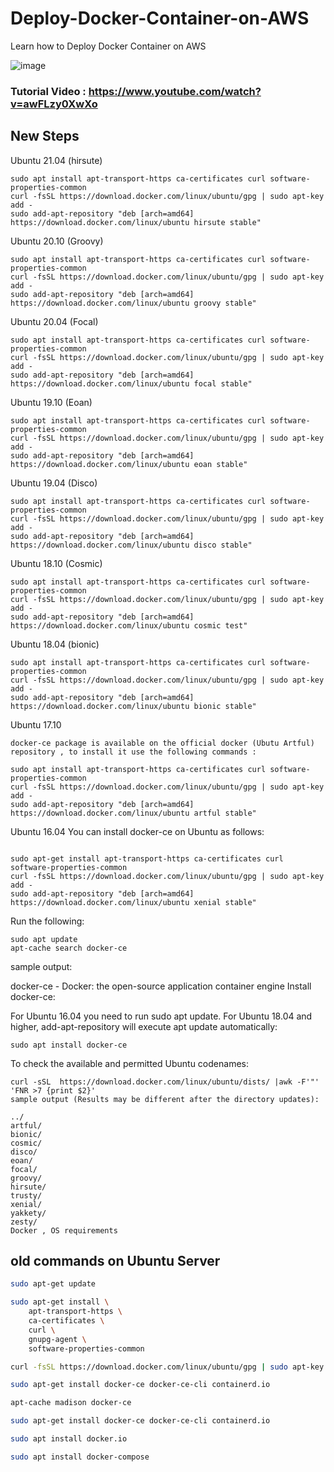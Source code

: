 # Deploy-Docker-Container-on-AWS
Learn how to Deploy Docker Container on AWS 

![image](https://user-images.githubusercontent.com/39345855/77860782-0c865f80-71df-11ea-822a-b544e4afaa47.png)




### Tutorial Video :  https://www.youtube.com/watch?v=awFLzy0XwXo


## New Steps
Ubuntu 21.04 (hirsute)
```
sudo apt install apt-transport-https ca-certificates curl software-properties-common
curl -fsSL https://download.docker.com/linux/ubuntu/gpg | sudo apt-key add -
sudo add-apt-repository "deb [arch=amd64] https://download.docker.com/linux/ubuntu hirsute stable"
```
Ubuntu 20.10 (Groovy)
```
sudo apt install apt-transport-https ca-certificates curl software-properties-common
curl -fsSL https://download.docker.com/linux/ubuntu/gpg | sudo apt-key add -
sudo add-apt-repository "deb [arch=amd64] https://download.docker.com/linux/ubuntu groovy stable"
```
Ubuntu 20.04 (Focal)

```
sudo apt install apt-transport-https ca-certificates curl software-properties-common
curl -fsSL https://download.docker.com/linux/ubuntu/gpg | sudo apt-key add -
sudo add-apt-repository "deb [arch=amd64] https://download.docker.com/linux/ubuntu focal stable"

```
Ubuntu 19.10 (Eoan)

```
sudo apt install apt-transport-https ca-certificates curl software-properties-common
curl -fsSL https://download.docker.com/linux/ubuntu/gpg | sudo apt-key add -
sudo add-apt-repository "deb [arch=amd64] https://download.docker.com/linux/ubuntu eoan stable"

```
Ubuntu 19.04 (Disco)

```
sudo apt install apt-transport-https ca-certificates curl software-properties-common
curl -fsSL https://download.docker.com/linux/ubuntu/gpg | sudo apt-key add -
sudo add-apt-repository "deb [arch=amd64] https://download.docker.com/linux/ubuntu disco stable"

```
Ubuntu 18.10 (Cosmic)

```
sudo apt install apt-transport-https ca-certificates curl software-properties-common
curl -fsSL https://download.docker.com/linux/ubuntu/gpg | sudo apt-key add -
sudo add-apt-repository "deb [arch=amd64] https://download.docker.com/linux/ubuntu cosmic test"

```
Ubuntu 18.04 (bionic)

```
sudo apt install apt-transport-https ca-certificates curl software-properties-common
curl -fsSL https://download.docker.com/linux/ubuntu/gpg | sudo apt-key add -
sudo add-apt-repository "deb [arch=amd64] https://download.docker.com/linux/ubuntu bionic stable"

```
Ubuntu 17.10

```
docker-ce package is available on the official docker (Ubutu Artful) repository , to install it use the following commands :

sudo apt install apt-transport-https ca-certificates curl software-properties-common
curl -fsSL https://download.docker.com/linux/ubuntu/gpg | sudo apt-key add -
sudo add-apt-repository "deb [arch=amd64] https://download.docker.com/linux/ubuntu artful stable"

```
Ubuntu 16.04
You can install docker-ce on Ubuntu as follows:

```

sudo apt-get install apt-transport-https ca-certificates curl software-properties-common
curl -fsSL https://download.docker.com/linux/ubuntu/gpg | sudo apt-key add -
sudo add-apt-repository "deb [arch=amd64] https://download.docker.com/linux/ubuntu xenial stable"

```
Run the following:


```
sudo apt update
apt-cache search docker-ce

```
sample output:

docker-ce - Docker: the open-source application container engine
Install docker-ce:

For Ubuntu 16.04 you need to run sudo apt update. For Ubuntu 18.04 and higher, add-apt-repository will execute apt update automatically:


```
sudo apt install docker-ce

```
To check the available and permitted Ubuntu codenames:


```
curl -sSL  https://download.docker.com/linux/ubuntu/dists/ |awk -F'"' 'FNR >7 {print $2}'
sample output (Results may be different after the directory updates):

../
artful/
bionic/
cosmic/
disco/
eoan/
focal/
groovy/
hirsute/
trusty/
xenial/
yakkety/
zesty/
Docker , OS requirements

```

## old commands on Ubuntu Server  

```bash
sudo apt-get update
```

```bash
sudo apt-get install \
    apt-transport-https \
    ca-certificates \
    curl \
    gnupg-agent \
    software-properties-common
```

```bash
curl -fsSL https://download.docker.com/linux/ubuntu/gpg | sudo apt-key add -
```

```bash
sudo apt-get install docker-ce docker-ce-cli containerd.io
```



```bash
apt-cache madison docker-ce
```


```bash
sudo apt-get install docker-ce docker-ce-cli containerd.io
```


```bash
sudo apt install docker.io
```


```bash
sudo apt install docker-compose
```

##
